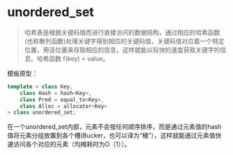 # unordered_set

>哈希表是根据关键码值而进行直接访问的数据结构，通过相应的哈希函数(也称散列函数)处理关键字得到相应的关键码值，关键码值对应着一个特定位置，用该位置来存取相应的信息，这样就能以较快的速度获取关键字的信息。哈希函数 f(key) = value。

模板原型：

```C++
template < class Key,
    class Hash = hash<Key>,
    class Pred = equal_to<Key>,
    class Alloc = allocator<Key>
> class unordered_set;
```

在一个unordered_set内部，元素不会按任何顺序排序，而是通过元素值的hash值将元素分组放置到各个槽(Bucker，也可以译为“桶”），这样就能通过元素值快速访问各个对应的元素（均摊耗时为O（1））。
